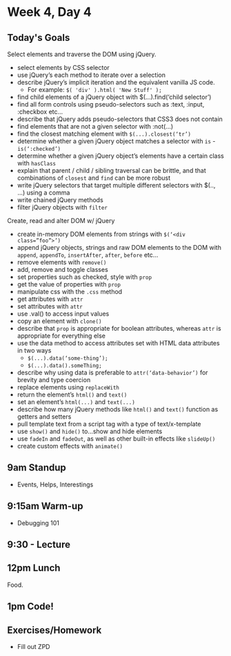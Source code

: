 # Week 4, Day 4

## Today's Goals

Select elements and traverse the DOM using jQuery.
  - select elements by CSS selector
  - use jQuery’s each method to iterate over a selection
  - describe jQuery’s implicit iteration and the equivalent vanilla JS code.
    - For example: `$( 'div' ).html( 'New Stuff' );`
  - find child elements of a jQuery object with $(...).find(‘child selector’)
  - find all form controls using pseudo-selectors such as :text, :input, :checkbox etc…
  - describe that jQuery adds pseudo-selectors that CSS3 does not contain
  - find elements that are not a given selector with :not(...)
  - find the closest matching element with `$(...).closest(‘tr’)`
  - determine whether a given jQuery object matches a selector with `is` - `is(‘:checked’)`
  - determine whether a given jQuery object’s elements have a certain class with `hasClass`
  - explain that parent / child / sibling traversal can be brittle, and that combinations of `closest` and `find` can be more robust
  - write jQuery selectors that target multiple different selectors with $(.., …) using a comma
  - write chained jQuery methods
  - filter jQuery objects with `filter`

Create, read and alter DOM w/ jQuery
  - create in-memory DOM elements from strings with `$(‘<div class=”foo”>’)`
  - append jQuery objects, strings and raw DOM elements to the DOM with `append`, `appendTo`, `insertAfter`, `after`, `before` etc…
  - remove elements with `remove()`
  - add, remove and toggle classes
  - set properties such as checked, style with `prop`
  - get the value of properties with `prop`
  - manipulate css with the `.css` method
  - get attributes with `attr`
  - set attributes with `attr`
  - use .val() to access input values
  - copy an element with `clone()`
  - describe that `prop` is appropriate for boolean attributes, whereas `attr` is appropriate for everything else
  - use the data method to access attributes set with HTML data attributes in two ways
    - `$(...).data(‘some-thing’);`
    - `$(...).data().someThing;`
  - describe why using data is preferable to `attr(‘data-behavior’)` for brevity and type coercion
  - replace elements using `replaceWith`
  - return the element’s `html()` and `text()`
  - set an element’s `html(...)` and `text(...)`
  - describe how many jQuery methods like `html()` and `text()` function as getters and setters
  - pull template text from a script tag with a type of text/x-template
  - use `show()` and `hide()` to...show and hide elements
  - use `fadeIn` and `fadeOut`, as well as other built-in effects like `slideUp()`
  - create custom effects with `animate()`

## 9am Standup

- Events, Helps, Interestings

## 9:15am Warm-up

- Debugging 101

## 9:30 - Lecture

## 12pm Lunch

Food.

## 1pm Code!

## Exercises/Homework

- Fill out ZPD
